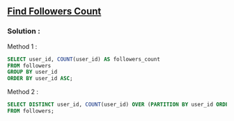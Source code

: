 ## [Find Followers Count](https://leetcode.com/problems/find-followers-count)

### Solution :

Method 1 :
```sql
SELECT user_id, COUNT(user_id) AS followers_count
FROM followers
GROUP BY user_id
ORDER BY user_id ASC;
```

Method 2 :
```sql
SELECT DISTINCT user_id, COUNT(user_id) OVER (PARTITION BY user_id ORDER BY user_id) AS followers_count
FROM followers;
```
